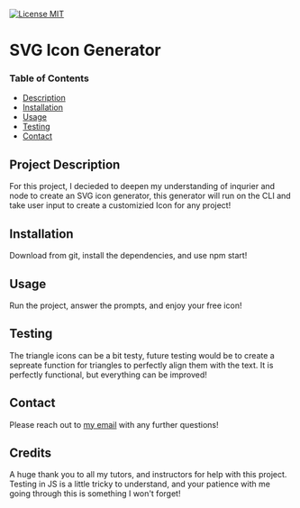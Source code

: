 [![License MIT](https://img.shields.io/badge/license-MIT-green)](https://choosealicense.com/licenses/mit/)

  # SVG Icon Generator

  ### Table of Contents 
  - [Description](#project-description)
  - [Installation](#installation)
  - [Usage](#usage)
  - [Testing](#testing)
  - [Contact](#contact)


  ## Project Description
  For this project, I decieded to deepen my understanding of inqurier and node to create an SVG icon generator, this generator will run on the CLI and take user input to create a customizied Icon for any project!

  ## Installation
  Download from git, install the dependencies, and use npm start!

  ## Usage
  Run the project, answer the prompts, and enjoy your free icon!

  ## Testing
  The triangle icons can be a bit testy, future testing would be to create a sepreate function for triangles to perfectly align them with the text. It is perfectly functional, but everything can be improved!

  ## Contact
  Please reach out to [my email](mailto:aubreyasdersmckinney@gmail.com) with any further questions!
  
  ## Credits
  A huge thank you to all my tutors, and instructors for help with this project. Testing in JS is a little tricky to understand, and your patience with me going through this is something I won't forget! 